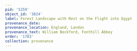 ```yaml
---
pid: '5259'
object_id: '3824'
label: Forest Landscape with Rest on the Flight into Egypt
provenance_date:
provenance_location: England, London
provenance_text: William Beckford, Fonthill Abbey
order: '1783'
collection: provenance
---
```

